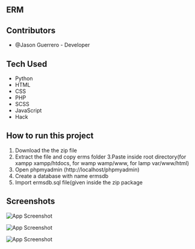

## ERM


## Contributors

- @Jason Guerrero - Developer


## Tech Used 
- Python 
- HTML
- CSS
- PHP
- SCSS
- JavaScript
- Hack

## How to run this project

1. Download the the zip file
2. Extract the file and copy erms folder
3.Paste inside root directory(for xampp xampp/htdocs, for wamp wamp/www, for lamp var/www/html)
4. Open phpmyadmin (http://localhost/phpmyadmin)
5. Create a database with name ermsdb
6. Import ermsdb.sql file(given inside the zip package
## Screenshots

![App Screenshot](https://scontent.xx.fbcdn.net/v/t1.15752-9/440985025_1182715716057181_8218182418144772689_n.png?_nc_cat=106&ccb=1-7&_nc_sid=5f2048&_nc_ohc=OsphQozjW6QQ7kNvgEcJEOj&_nc_ad=z-m&_nc_cid=0&_nc_ht=scontent.xx&oh=03_Q7cD1QFm7rOCbm-PpQw_DKk67TSreiRqIk0KTBrsKH8uDGIP_Q&oe=667D392A)

![App Screenshot](https://scontent.xx.fbcdn.net/v/t1.15752-9/444791022_1885819618523930_7620850421688918316_n.png?_nc_cat=101&ccb=1-7&_nc_sid=5f2048&_nc_ohc=h6bez1swQmwQ7kNvgFSCZQE&_nc_ad=z-m&_nc_cid=0&_nc_ht=scontent.xx&oh=03_Q7cD1QGDKyip_ivVK0w49WMNgLn_luOm5ZBe6E1BYPrWZ0hcjg&oe=667D558A)

![App Screenshot](https://scontent.xx.fbcdn.net/v/t1.15752-9/441077281_7390434524388327_4794382860360135412_n.png?_nc_cat=110&ccb=1-7&_nc_sid=5f2048&_nc_ohc=yTvLiAZ2kMoQ7kNvgHr271h&_nc_ad=z-m&_nc_cid=0&_nc_ht=scontent.xx&oh=03_Q7cD1QGkhozzUgmatNSIjPfJhLKvDXIfNIotVBgbLxqgze35kQ&oe=667D602C)

